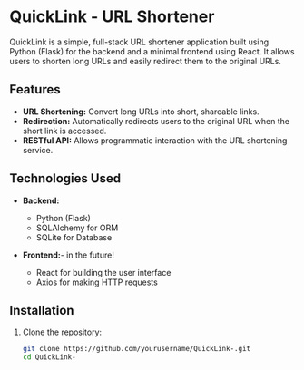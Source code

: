 # QuickLink - URL Shortener

QuickLink is a simple, full-stack URL shortener application built using Python (Flask) for the backend and a minimal frontend using React. It allows users to shorten long URLs and easily redirect them to the original URLs.

## Features

- **URL Shortening:** Convert long URLs into short, shareable links.
- **Redirection:** Automatically redirects users to the original URL when the short link is accessed.
- **RESTful API:** Allows programmatic interaction with the URL shortening service.

## Technologies Used

- **Backend:**

  - Python (Flask)
  - SQLAlchemy for ORM
  - SQLite for Database

- **Frontend:**- in the future!
  - React for building the user interface
  - Axios for making HTTP requests

## Installation

1. Clone the repository:
   ```bash
   git clone https://github.com/yourusername/QuickLink-.git
   cd QuickLink-
   ```
